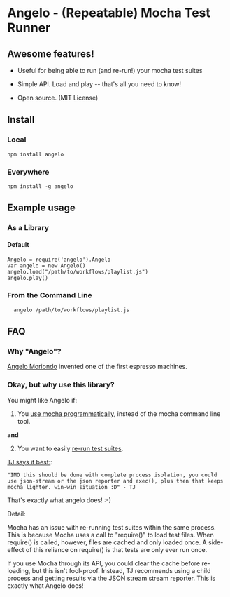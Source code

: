 Angelo - (Repeatable) Mocha Test Runner
===========

## Awesome features!

- Useful for being able to run (and re-run!) your mocha test suites

- Simple API. Load and play -- that's all you need to know!

- Open source. (MIT License)


## Install

### Local

    npm install angelo

### Everywhere

    npm install -g angelo

## Example usage

### As a Library

#### Default
 
    Angelo = require('angelo').Angelo
    var angelo = new Angelo()
    angelo.load("/path/to/workflows/playlist.js")
    angelo.play()


### From the Command Line

      angelo /path/to/workflows/playlist.js

## FAQ

### Why "Angelo"?

[Angelo Moriondo](http://en.wikipedia.org/wiki/Angelo_Moriondo) invented one of the first espresso machines.

### Okay, but why use this library?

You might like Angelo if:

  1) You [use mocha programmatically](https://github.com/visionmedia/mocha/wiki/Using-mocha-programmatically), instead of the mocha command line tool.

  **and**
  
  2) You want to easily [re-run test suites](https://github.com/visionmedia/mocha/issues/736).


[TJ says it best:](https://github.com/visionmedia/mocha/pull/977#issuecomment-24460957):

    "IMO this should be done with complete process isolation, you could use json-stream or the json reporter and exec(), plus then that keeps mocha lighter. win-win situation :D" - TJ 

That's exactly what angelo does! :-)

Detail:

Mocha has an issue with re-running test suites within the same process. This is because Mocha uses a call to "require()" to load test files. When require() is called, however, files are cached and only loaded once. A side-effect of this reliance on require() is that tests are only ever run once. 

If you use Mocha through its API, you could clear the cache before re-loading, but this isn't fool-proof. Instead, TJ recommends using a child process and getting results via the JSON stream stream reporter. This is exactly what Angelo does!
